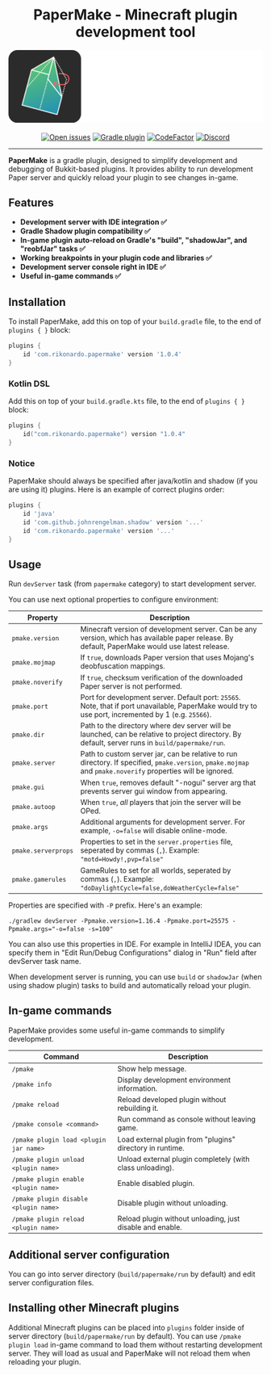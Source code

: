 <div align="center"><h1>PaperMake - Minecraft plugin development tool</h1></div>

<div align="center"><img alt="Logo" src="logo.png"/></div>

<br>

<div align="center">
    <a href="https://github.com/Rikonardo/PaperMake/issues"><img alt="Open issues" src="https://img.shields.io/github/issues-raw/Rikonardo/PaperMake"/></a>
    <a href="https://plugins.gradle.org/plugin/com.rikonardo.papermake"><img alt="Gradle plugin" src="https://img.shields.io/gradle-plugin-portal/v/com.rikonardo.papermake"/></a>
    <a href="https://www.codefactor.io/repository/github/rikonardo/papermake"><img alt="CodeFactor" src="https://www.codefactor.io/repository/github/rikonardo/papermake/badge"/></a>
    <a href="https://discord.gg/zYRTPa3FnQ"><img alt="Discord" src="https://img.shields.io/discord/982967258013896734?color=%237289DA&label=discord&logo=discord&logoColor=%237289DA"></a>
</div>

<hr>

**PaperMake** is a gradle plugin, designed to simplify development and debugging of Bukkit-based plugins. It provides ability to run development Paper server and quickly reload your plugin to see changes in-game.

## Features
- **Development server with IDE integration ✅**
- **Gradle Shadow plugin compatibility ✅**
- **In-game plugin auto-reload on Gradle's "build", "shadowJar", and "reobfJar" tasks ✅**
- **Working breakpoints in your plugin code and libraries ✅**
- **Development server console right in IDE ✅**
- **Useful in-game commands ✅**

## Installation
To install PaperMake, add this on top of your `build.gradle` file, to the end of `plugins { }` block:

```groovy
plugins {
    id 'com.rikonardo.papermake' version '1.0.4'
}
```

### Kotlin DSL
Add this on top of your `build.gradle.kts` file, to the end of `plugins { }` block:

```kotlin
plugins {
    id("com.rikonardo.papermake") version "1.0.4"
}
```

### Notice
PaperMake should always be specified after java/kotlin and shadow (if you are using it) plugins. Here is an example of correct plugins order:

```groovy
plugins {
    id 'java'
    id 'com.github.johnrengelman.shadow' version '...'
    id 'com.rikonardo.papermake' version '...'
}
```

## Usage
Run `devServer` task (from `papermake` category) to start development server.

You can use next optional properties to configure environment:

| Property            | Description                                                                                                                                                 |
|---------------------|-------------------------------------------------------------------------------------------------------------------------------------------------------------|
| `pmake.version`     | Minecraft version of development server. Can be any version, which has available paper release. By default, PaperMake would use latest release.             |
| `pmake.mojmap`      | If `true`, downloads Paper version that uses Mojang's deobfuscation mappings.                                                                               |
| `pmake.noverify`    | If `true`, checksum verification of the downloaded Paper server is not performed.                                                                           |
| `pmake.port`        | Port for development server. Default port: `25565`. Note, that if port unavailable, PaperMake would try to use port, incremented by 1 (e.g. `25566`).       |
| `pmake.dir`         | Path to the directory where dev server will be launched, can be relative to project directory. By default, server runs in `build/papermake/run`.            |
| `pmake.server`      | Path to custom server jar, can be relative to run directory. If specified, `pmake.version`, `pmake.mojmap` and `pmake.noverify` properties will be ignored. |
| `pmake.gui`         | When `true`, removes default "-nogui" server arg that prevents server gui window from appearing.                                                            |
| `pmake.autoop`      | When `true`, *all* players that join the server will be OPed.                                                                                               |
| `pmake.args`        | Additional arguments for development server. For example, `-o=false` will disable online-mode.                                                              |
| `pmake.serverprops` | Properties to set in the `server.properties` file, seperated by commas (`,`). Example: `"motd=Howdy!,pvp=false"`                                            |
| `pmake.gamerules`   | GameRules to set for all worlds, seperated by commas (`,`). Example: `"doDaylightCycle=false,doWeatherCycle=false"`                                         |

Properties are specified with `-P` prefix. Here's an example:
```shell
./gradlew devServer -Ppmake.version=1.16.4 -Ppmake.port=25575 -Ppmake.args="-o=false -s=100"
```

You can also use this properties in IDE. For example in IntelliJ IDEA, you can specify them in "Edit Run/Debug Configurations" dialog in "Run" field after devServer task name.

When development server is running, you can use `build` or `shadowJar` (when using shadow plugin) tasks to build and automatically reload your plugin.

## In-game commands
PaperMake provides some useful in-game commands to simplify development.

| Command                                | Description                                               |
|----------------------------------------|-----------------------------------------------------------|
| `/pmake`                               | Show help message.                                        |
| `/pmake info`                          | Display development environment information.              |
| `/pmake reload`                        | Reload developed plugin without rebuilding it.            |
| `/pmake console <command>`             | Run command as console without leaving game.              |
| `/pmake plugin load <plugin jar name>` | Load external plugin from "plugins" directory in runtime. |
| `/pmake plugin unload <plugin name>`   | Unload external plugin completely (with class unloading). |
| `/pmake plugin enable <plugin name>`   | Enable disabled plugin.                                   |
| `/pmake plugin disable <plugin name>`  | Disable plugin without unloading.                         |
| `/pmake plugin reload <plugin name>`   | Reload plugin without unloading, just disable and enable. |

## Additional server configuration
You can go into server directory (`build/papermake/run` by default) and edit server configuration files.

## Installing other Minecraft plugins
Additional Minecraft plugins can be placed into `plugins` folder inside of server directory (`build/papermake/run` by default). You can use `/pmake plugin load` in-game command to load them without restarting development server. They will load as usual and PaperMake will not reload them when reloading your plugin.
